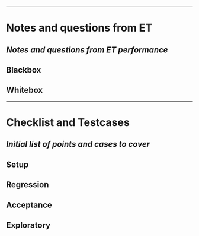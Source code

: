 -------------------------------------------------------------------------------
# Notes and questions from ET
_Notes and questions from ET performance_
-------------------------------------------------------------------------------

Blackbox
--------

Whitebox
--------

-------------------------------------------------------------------------------
# Checklist and Testcases
_Initial list of points and cases to cover_
-------------------------------------------------------------------------------

Setup
-----

Regression
----------

Acceptance
----------

Exploratory
-----------

